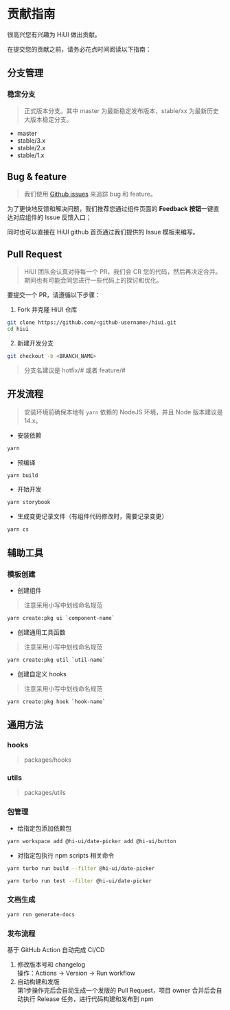 # 贡献指南

很高兴您有兴趣为 HiUI 做出贡献。

在提交您的贡献之前，请务必花点时间阅读以下指南：

## 分支管理

### 稳定分支

> 正式版本分支。其中 master 为最新稳定发布版本，stable/xx 为最新历史大版本稳定分支。

- master
- stable/3.x
- stable/2.x
- stable/1.x

## Bug & feature

> 我们使用 [Github issues](https://github.com/XiaoMi/hiui/issues) 来追踪 bug 和 feature。

为了更快地反馈和解决问题，我们推荐您通过组件页面的 **Feedback 按钮**一键直达对应组件的 Issue 反馈入口；

同时也可以直接在 HiUI github 首页通过我们提供的 Issue 模板来编写。

## Pull Request

> HiUI 团队会认真对待每一个 PR，我们会 CR 您的代码，然后再决定合并。期间也有可能会同您进行一些代码上的探讨和优化。

要提交一个 PR，请遵循以下步骤：

1. Fork 并克隆 HiUI 仓库

```bash
git clone https://github.com/<github-username>/hiui.git
cd hiui
```

2. 新建开发分支

```bash
git checkout -b <BRANCH_NAME>
```

> 分支名建议是 hotfix/#<IssueId> 或者 feature/#<IssueId>

## 开发流程

> 安装环境前确保本地有 `yarn` 依赖的 NodeJS 环境，并且 Node 版本建议是 14.x。

- 安装依赖

```sh
yarn
```

- 预编译

```sh
yarn build
```

- 开始开发

```sh
yarn storybook
```

- 生成变更记录文件（有组件代码修改时，需要记录变更）

```sh
yarn cs
```

## 辅助工具

### 模板创建

- 创建组件

> 注意采用小写中划线命名规范

```sh
yarn create:pkg ui `component-name`
```

- 创建通用工具函数

> 注意采用小写中划线命名规范

```sh
yarn create:pkg util `util-name`
```

- 创建自定义 hooks

> 注意采用小写中划线命名规范

```sh
yarn create:pkg hook `hook-name`
```

## 通用方法

### hooks

> packages/hooks

### utils

> packages/utils

### 包管理

- 给指定包添加依赖包

```sh
yarn workspace add @hi-ui/date-picker add @hi-ui/button
```

- 对指定包执行 npm scripts 相关命令

```sh
yarn turbo run build --filter @hi-ui/date-picker

yarn turbo run test --filter @hi-ui/date-picker
```

### 文档生成

```sh
yarn run generate-docs
```

### 发布流程
基于 GitHub Action 自动完成 CI/CD <br>
1. 修改版本号和 changelog   
   操作：Actions -> Version -> Run workflow
2. 自动构建和发版  
   第1步操作完后会自动生成一个发版的 Pull Request，项目 owner 合并后会自动执行 Release 任务，进行代码构建和发布到 npm
